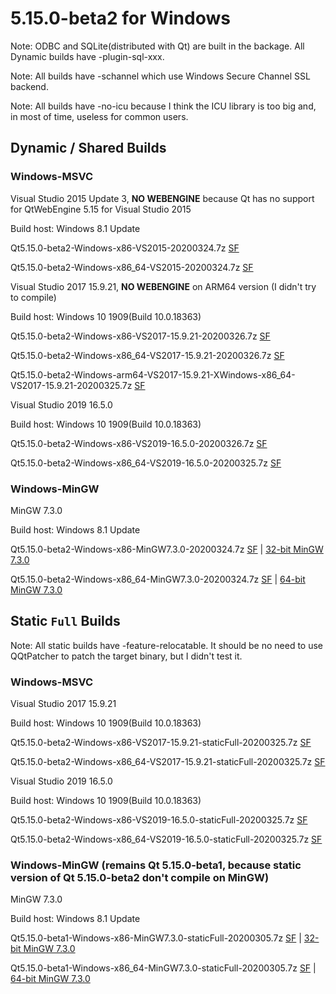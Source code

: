 # 5.15.0-beta2 for Windows

Note: ODBC and SQLite(distributed with Qt) are built in the backage. All Dynamic builds have -plugin-sql-xxx.

Note: All builds have -schannel which use Windows Secure Channel SSL backend.

Note: All builds have -no-icu because I think the ICU library is too big and, in most of time, useless for common users.

## Dynamic / Shared Builds

### Windows-MSVC

Visual Studio 2015 Update 3, __NO WEBENGINE__ because Qt has no support for QtWebEngine 5.15 for Visual Studio 2015

Build host: Windows 8.1 Update

Qt5.15.0-beta2-Windows-x86-VS2015-20200324.7z [SF](https://sourceforge.net/projects/fsu0413-qtbuilds/files/Qt5.15/Windows-x86/Qt5.15.0-beta2-Windows-x86-VS2015-20200324.7z)

Qt5.15.0-beta2-Windows-x86_64-VS2015-20200324.7z [SF](https://sourceforge.net/projects/fsu0413-qtbuilds/files/Qt5.15/Windows-x86_64/Qt5.15.0-beta2-Windows-x86_64-VS2015-20200324.7z)

Visual Studio 2017 15.9.21, __NO WEBENGINE__ on ARM64 version (I didn't try to compile)

Build host: Windows 10 1909(Build 10.0.18363)

Qt5.15.0-beta2-Windows-x86-VS2017-15.9.21-20200326.7z [SF](https://sourceforge.net/projects/fsu0413-qtbuilds/files/Qt5.15/Windows-x86/Qt5.15.0-beta2-Windows-x86-VS2017-15.9.21-20200326.7z)

Qt5.15.0-beta2-Windows-x86_64-VS2017-15.9.21-20200326.7z [SF](https://sourceforge.net/projects/fsu0413-qtbuilds/files/Qt5.15/Windows-x86_64/Qt5.15.0-beta2-Windows-x86_64-VS2017-15.9.21-20200326.7z)

Qt5.15.0-beta2-Windows-arm64-VS2017-15.9.21-XWindows-x86_64-VS2017-15.9.21-20200325.7z [SF](https://sourceforge.net/projects/fsu0413-qtbuilds/files/Qt5.15/Windows-arm64/Windows-x86_64-hosted/Qt5.15.0-beta2-Windows-arm64-VS2017-15.9.21-XWindows-x86_64-VS2017-15.9.21-20200325.7z)

Visual Studio 2019 16.5.0

Build host: Windows 10 1909(Build 10.0.18363)

Qt5.15.0-beta2-Windows-x86-VS2019-16.5.0-20200326.7z [SF](https://sourceforge.net/projects/fsu0413-qtbuilds/files/Qt5.15/Windows-x86/Qt5.15.0-beta2-Windows-x86-VS2019-16.5.0-20200326.7z)

Qt5.15.0-beta2-Windows-x86_64-VS2019-16.5.0-20200325.7z [SF](https://sourceforge.net/projects/fsu0413-qtbuilds/files/Qt5.15/Windows-x86_64/Qt5.15.0-beta2-Windows-x86_64-VS2019-16.5.0-20200325.7z)

### Windows-MinGW

MinGW 7.3.0

Build host: Windows 8.1 Update

Qt5.15.0-beta2-Windows-x86-MinGW7.3.0-20200324.7z [SF](https://sourceforge.net/projects/fsu0413-qtbuilds/files/Qt5.15/Windows-x86/Qt5.15.0-beta2-Windows-x86-MinGW7.3.0-20200324.7z) | [32-bit MinGW 7.3.0](https://sourceforge.net/projects/mingw-w64/files/Toolchains%20targetting%20Win32/Personal%20Builds/mingw-builds/7.3.0/threads-posix/dwarf/i686-7.3.0-release-posix-dwarf-rt_v5-rev0.7z)

Qt5.15.0-beta2-Windows-x86_64-MinGW7.3.0-20200324.7z [SF](https://sourceforge.net/projects/fsu0413-qtbuilds/files/Qt5.15/Windows-x86_64/Qt5.15.0-beta2-Windows-x86_64-MinGW7.3.0-20200324.7z) | [64-bit MinGW 7.3.0](https://sourceforge.net/projects/mingw-w64/files/Toolchains%20targetting%20Win64/Personal%20Builds/mingw-builds/7.3.0/threads-posix/seh/x86_64-7.3.0-release-posix-seh-rt_v5-rev0.7z)

## Static `Full` Builds

Note: All static builds have -feature-relocatable. It should be no need to use QQtPatcher to patch the target binary, but I didn't test it.

### Windows-MSVC

Visual Studio 2017 15.9.21

Build host: Windows 10 1909(Build 10.0.18363)

Qt5.15.0-beta2-Windows-x86-VS2017-15.9.21-staticFull-20200325.7z [SF](https://sourceforge.net/projects/fsu0413-qtbuilds/files/Qt5.15/Windows-x86/Qt5.15.0-beta2-Windows-x86-VS2017-15.9.21-staticFull-20200325.7z)

Qt5.15.0-beta2-Windows-x86_64-VS2017-15.9.21-staticFull-20200325.7z [SF](https://sourceforge.net/projects/fsu0413-qtbuilds/files/Qt5.15/Windows-x86_64/Qt5.15.0-beta2-Windows-x86_64-VS2017-15.9.21-staticFull-20200325.7z)

Visual Studio 2019 16.5.0

Build host: Windows 10 1909(Build 10.0.18363)

Qt5.15.0-beta2-Windows-x86-VS2019-16.5.0-staticFull-20200325.7z [SF](https://sourceforge.net/projects/fsu0413-qtbuilds/files/Qt5.15/Windows-x86/Qt5.15.0-beta2-Windows-x86-VS2019-16.5.0-staticFull-20200325.7z)

Qt5.15.0-beta2-Windows-x86_64-VS2019-16.5.0-staticFull-20200325.7z [SF](https://sourceforge.net/projects/fsu0413-qtbuilds/files/Qt5.15/Windows-x86_64/Qt5.15.0-beta2-Windows-x86_64-VS2019-16.5.0-staticFull-20200325.7z)

### Windows-MinGW (remains Qt 5.15.0-beta1, because static version of Qt 5.15.0-beta2 don't compile on MinGW)

MinGW 7.3.0

Build host: Windows 8.1 Update

Qt5.15.0-beta1-Windows-x86-MinGW7.3.0-staticFull-20200305.7z [SF](https://sourceforge.net/projects/fsu0413-qtbuilds/files/Qt5.15/Windows-x86/Qt5.15.0-beta1-Windows-x86-MinGW7.3.0-staticFull-20200305.7z) | [32-bit MinGW 7.3.0](https://sourceforge.net/projects/mingw-w64/files/Toolchains%20targetting%20Win32/Personal%20Builds/mingw-builds/7.3.0/threads-posix/dwarf/i686-7.3.0-release-posix-dwarf-rt_v5-rev0.7z)

Qt5.15.0-beta1-Windows-x86_64-MinGW7.3.0-staticFull-20200305.7z [SF](https://sourceforge.net/projects/fsu0413-qtbuilds/files/Qt5.15/Windows-x86_64/Qt5.15.0-beta1-Windows-x86_64-MinGW7.3.0-staticFull-20200305.7z) | [64-bit MinGW 7.3.0](https://sourceforge.net/projects/mingw-w64/files/Toolchains%20targetting%20Win64/Personal%20Builds/mingw-builds/7.3.0/threads-posix/seh/x86_64-7.3.0-release-posix-seh-rt_v5-rev0.7z)
